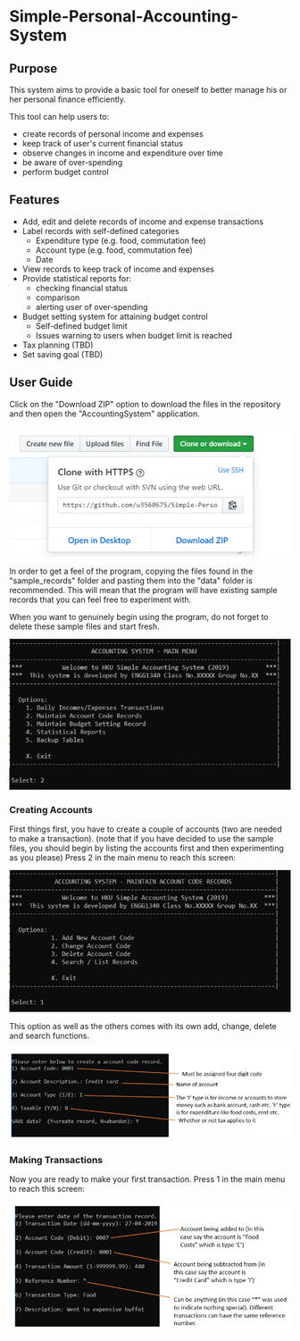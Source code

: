 # Simple-Personal-Accounting-System

## Purpose
This system aims to provide a basic tool for oneself to better manage his or her personal finance efficiently.

This tool can help users to:
* create records of personal income and expenses
* keep track of user's current financial status
* observe changes in income and expenditure over time
* be aware of over-spending
* perform budget control

## Features
* Add, edit and delete records of income and expense transactions
* Label records with self-defined categories
	- Expenditure type (e.g. food, commutation fee)
	- Account type (e.g. food, commutation fee)
	- Date
* View records to keep track of income and expenses
* Provide statistical reports for:
	- checking financial status
	- comparison
	- alerting user of over-spending
* Budget setting system for attaining budget control
	- Self-defined budget limit
	- Issues warning to users when budget limit is reached
* Tax planning (TBD)
* Set saving goal (TBD)

## User Guide
Click on the "Download ZIP" option to download the files in the repository and then open the "AccountingSystem" application.

![](https://github.com/AnikaSharmin/Simple-Personal-Accounting-System/blob/master/images/Download_zip.PNG)

In order to get a feel of the program, copying the files found in the "sample_records" folder and pasting them into the "data" folder is recommended. This will mean that the program will have existing sample records that you can feel free to experiment with. 

When you want to genuinely begin using the program, do not forget to delete these sample files and start fresh.

![](https://github.com/AnikaSharmin/Simple-Personal-Accounting-System/blob/master/images/Main_menu.PNG)

### Creating Accounts
First things first, you have to create a couple of accounts (two are needed to make a transaction).
(note that if you have decided to use the sample files, you should begin by listing the accounts first and then experimenting as you please)
Press 2 in the main menu to reach this screen:

![](https://github.com/AnikaSharmin/Simple-Personal-Accounting-System/blob/master/images/Account_menu.PNG)

This option as well as the others comes with its own add, change, delete and search functions.

![](https://github.com/AnikaSharmin/Simple-Personal-Accounting-System/blob/master/images/credit_card_acc.PNG)

### Making Transactions
Now you are ready to make your first transaction.
Press 1 in the main menu to reach this screen:

![](https://github.com/AnikaSharmin/Simple-Personal-Accounting-System/blob/master/images/first_transaction.PNG)




